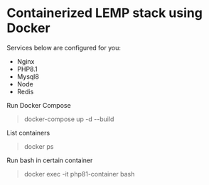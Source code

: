 # Containerized LEMP stack using Docker

Services below are configured for you:

- Nginx
- PHP8.1
- Mysql8
- Node
- Redis

Run Docker Compose
>  docker-compose up -d --build

List containers
> docker ps

Run bash in certain container
> docker exec -it php81-container bash
